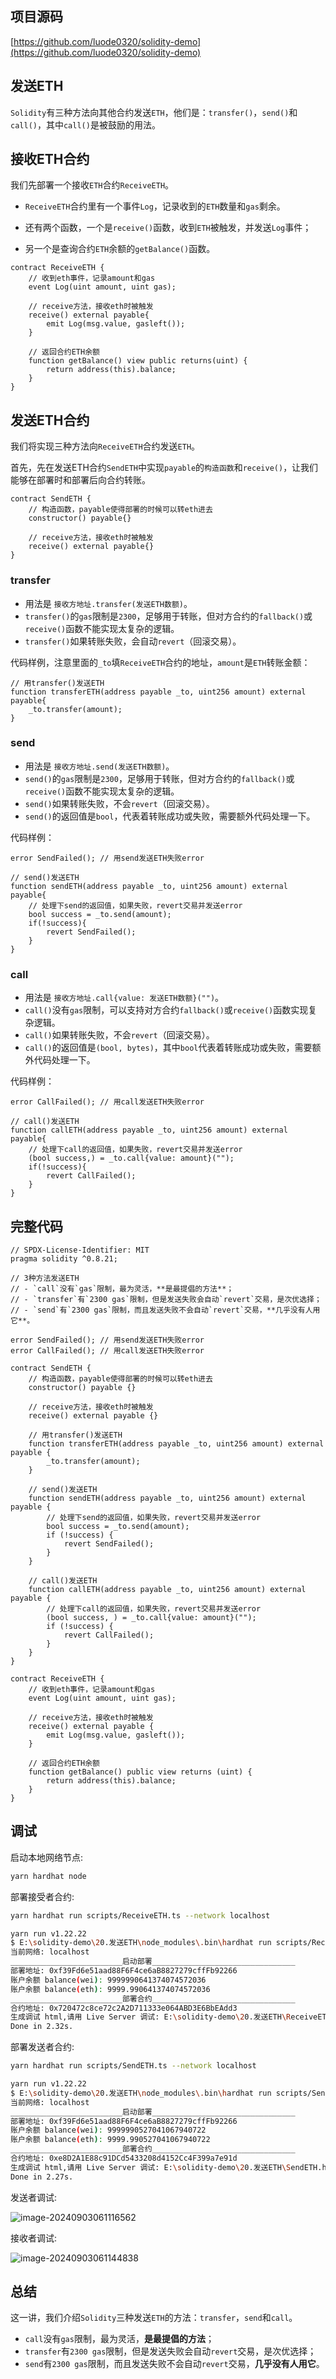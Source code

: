## 项目源码

[https://github.com/luode0320/solidity-demo](https://github.com/luode0320/solidity-demo)

## 发送ETH

`Solidity`有三种方法向其他合约发送`ETH`，他们是：`transfer()`，`send()`和`call()`，其中`call()`是被鼓励的用法。

## 接收ETH合约

我们先部署一个接收`ETH`合约`ReceiveETH`。

- `ReceiveETH`合约里有一个事件`Log`，记录收到的`ETH`数量和`gas`剩余。

- 还有两个函数，一个是`receive()`函数，收到`ETH`被触发，并发送`Log`事件；
- 另一个是查询合约`ETH`余额的`getBalance()`函数。

```solidity
contract ReceiveETH {
    // 收到eth事件，记录amount和gas
    event Log(uint amount, uint gas);
    
    // receive方法，接收eth时被触发
    receive() external payable{
        emit Log(msg.value, gasleft());
    }
    
    // 返回合约ETH余额
    function getBalance() view public returns(uint) {
        return address(this).balance;
    }
}
```

## 发送ETH合约

我们将实现三种方法向`ReceiveETH`合约发送`ETH`。

首先，先在发送ETH合约`SendETH`中实现`payable`的`构造函数`和`receive()`，让我们能够在部署时和部署后向合约转账。

```solidity
contract SendETH {
    // 构造函数，payable使得部署的时候可以转eth进去
    constructor() payable{}
    
    // receive方法，接收eth时被触发
    receive() external payable{}
}
```

### transfer

- 用法是 `接收方地址.transfer(发送ETH数额)`。
- `transfer()`的`gas`限制是`2300`，足够用于转账，但对方合约的`fallback()`或`receive()`函数不能实现太复杂的逻辑。
- `transfer()`如果转账失败，会自动`revert`（回滚交易）。

代码样例，注意里面的`_to`填`ReceiveETH`合约的地址，`amount`是`ETH`转账金额：

```solidity
// 用transfer()发送ETH
function transferETH(address payable _to, uint256 amount) external payable{
    _to.transfer(amount);
}
```

### send

- 用法是 `接收方地址.send(发送ETH数额)`。
- `send()`的`gas`限制是`2300`，足够用于转账，但对方合约的`fallback()`或`receive()`函数不能实现太复杂的逻辑。
- `send()`如果转账失败，不会`revert`（回滚交易）。
- `send()`的返回值是`bool`，代表着转账成功或失败，需要额外代码处理一下。

代码样例：

```solidity
error SendFailed(); // 用send发送ETH失败error

// send()发送ETH
function sendETH(address payable _to, uint256 amount) external payable{
    // 处理下send的返回值，如果失败，revert交易并发送error
    bool success = _to.send(amount);
    if(!success){
        revert SendFailed();
    }
}
```

### call

- 用法是 `接收方地址.call{value: 发送ETH数额}("")`。
- `call()`没有`gas`限制，可以支持对方合约`fallback()`或`receive()`函数实现复杂逻辑。
- `call()`如果转账失败，不会`revert`（回滚交易）。
- `call()`的返回值是`(bool, bytes)`，其中`bool`代表着转账成功或失败，需要额外代码处理一下。

代码样例：

```solidity
error CallFailed(); // 用call发送ETH失败error

// call()发送ETH
function callETH(address payable _to, uint256 amount) external payable{
    // 处理下call的返回值，如果失败，revert交易并发送error
    (bool success,) = _to.call{value: amount}("");
    if(!success){
        revert CallFailed();
    }
}
```

## 完整代码

```solidity
// SPDX-License-Identifier: MIT
pragma solidity ^0.8.21;

// 3种方法发送ETH
// - `call`没有`gas`限制，最为灵活，**是最提倡的方法**；
// - `transfer`有`2300 gas`限制，但是发送失败会自动`revert`交易，是次优选择；
// - `send`有`2300 gas`限制，而且发送失败不会自动`revert`交易，**几乎没有人用它**。

error SendFailed(); // 用send发送ETH失败error
error CallFailed(); // 用call发送ETH失败error

contract SendETH {
    // 构造函数，payable使得部署的时候可以转eth进去
    constructor() payable {}

    // receive方法，接收eth时被触发
    receive() external payable {}

    // 用transfer()发送ETH
    function transferETH(address payable _to, uint256 amount) external payable {
        _to.transfer(amount);
    }

    // send()发送ETH
    function sendETH(address payable _to, uint256 amount) external payable {
        // 处理下send的返回值，如果失败，revert交易并发送error
        bool success = _to.send(amount);
        if (!success) {
            revert SendFailed();
        }
    }

    // call()发送ETH
    function callETH(address payable _to, uint256 amount) external payable {
        // 处理下call的返回值，如果失败，revert交易并发送error
        (bool success, ) = _to.call{value: amount}("");
        if (!success) {
            revert CallFailed();
        }
    }
}

contract ReceiveETH {
    // 收到eth事件，记录amount和gas
    event Log(uint amount, uint gas);

    // receive方法，接收eth时被触发
    receive() external payable {
        emit Log(msg.value, gasleft());
    }

    // 返回合约ETH余额
    function getBalance() public view returns (uint) {
        return address(this).balance;
    }
}

```

## 调试

启动本地网络节点:

```sh
yarn hardhat node
```

部署接受者合约:

````sh
yarn hardhat run scripts/ReceiveETH.ts --network localhost
````

```sh
yarn run v1.22.22
$ E:\solidity-demo\20.发送ETH\node_modules\.bin\hardhat run scripts/ReceiveETH.ts --network localhost
当前网络: localhost
_________________________启动部署________________________________
部署地址: 0xf39Fd6e51aad88F6F4ce6aB8827279cffFb92266
账户余额 balance(wei): 9999990641374074572036
账户余额 balance(eth): 9999.990641374074572036
_________________________部署合约________________________________
合约地址: 0x720472c8ce72c2A2D711333e064ABD3E6BbEAdd3
生成调试 html,请用 Live Server 调试: E:\solidity-demo\20.发送ETH\ReceiveETH.html
Done in 2.32s.
```

部署发送者合约:

```sh
yarn hardhat run scripts/SendETH.ts --network localhost
```

```sh
yarn run v1.22.22
$ E:\solidity-demo\20.发送ETH\node_modules\.bin\hardhat run scripts/SendETH.ts --network localhost
当前网络: localhost
_________________________启动部署________________________________
部署地址: 0xf39Fd6e51aad88F6F4ce6aB8827279cffFb92266
账户余额 balance(wei): 9999990527041067940722
账户余额 balance(eth): 9999.990527041067940722
_________________________部署合约________________________________
合约地址: 0xe8D2A1E88c91DCd5433208d4152Cc4F399a7e91d
生成调试 html,请用 Live Server 调试: E:\solidity-demo\20.发送ETH\SendETH.html
Done in 2.27s.

```

发送者调试:

![image-20240903061116562](../../../picture/image-20240903061116562.png)

接收者调试:

![image-20240903061144838](../../../picture/image-20240903061144838.png)

## 总结

这一讲，我们介绍`Solidity`三种发送`ETH`的方法：`transfer`，`send`和`call`。

- `call`没有`gas`限制，最为灵活，**是最提倡的方法**；
- `transfer`有`2300 gas`限制，但是发送失败会自动`revert`交易，是次优选择；
- `send`有`2300 gas`限制，而且发送失败不会自动`revert`交易，**几乎没有人用它**。